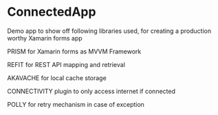 # ConnectedApp

Demo app to show off following libraries used, for creating a production worthy Xamarin forms app

PRISM for Xamarin forms as MVVM Framework

REFIT for REST API mapping and retrieval

AKAVACHE for local cache storage

CONNECTIVITY plugin to only access internet if connected

POLLY for retry mechanism in case of exception
